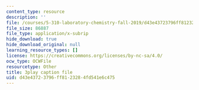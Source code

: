 ```yaml
---
content_type: resource
description: ''
file: /courses/5-310-laboratory-chemistry-fall-2019/d43e43723796ff8123284fd541e6c475_sukzgrxfSx8.srt
file_size: 86887
file_type: application/x-subrip
hide_download: true
hide_download_original: null
learning_resource_types: []
license: https://creativecommons.org/licenses/by-nc-sa/4.0/
ocw_type: OCWFile
resourcetype: Other
title: 3play caption file
uid: d43e4372-3796-ff81-2328-4fd541e6c475
---
```

